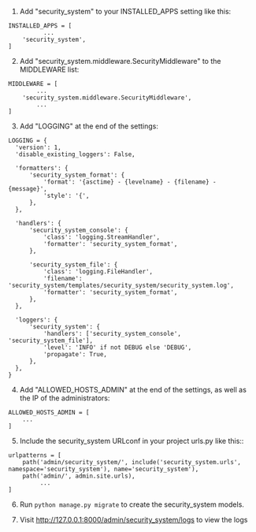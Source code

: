 1. Add "security_system" to your INSTALLED_APPS setting like this:
```
INSTALLED_APPS = [
          ...
    'security_system',
]
```

2. Add "security_system.middleware.SecurityMiddleware" to the MIDDLEWARE list:
```
MIDDLEWARE = [
        ...
    'security_system.middleware.SecurityMiddleware',
        ...
]
```

3. Add "LOGGING" at the end of the settings:
```
LOGGING = {
  'version': 1,
  'disable_existing_loggers': False,

  'formatters': {
      'security_system_format': {
          'format': '{asctime} - {levelname} - {filename} - {message}',
          'style': '{',
      },
  },

  'handlers': {
      'security_system_console': {
          'class': 'logging.StreamHandler',
          'formatter': 'security_system_format',
      },

      'security_system_file': {
          'class': 'logging.FileHandler',
          'filename': 'security_system/templates/security_system/security_system.log',
          'formatter': 'security_system_format',
      },
  },

  'loggers': {
      'security_system': {
          'handlers': ['security_system_console', 'security_system_file'],
          'level': 'INFO' if not DEBUG else 'DEBUG',
          'propagate': True,
      },
  },
}
```
4. Add "ALLOWED_HOSTS_ADMIN" at the end of the settings, as well as the IP of the administrators:
```
ALLOWED_HOSTS_ADMIN = [
    ...
]
```
5. Include the security_system URLconf in your project urls.py like this::
```
urlpatterns = [
    path('admin/security_system/', include('security_system.urls', namespace='security_system'), name='security_system'),
    path('admin/', admin.site.urls),
         ...
]
```
6. Run ```python manage.py migrate``` to create the security_system models.

7. Visit http://127.0.0.1:8000/admin/security_system/logs to view the logs
